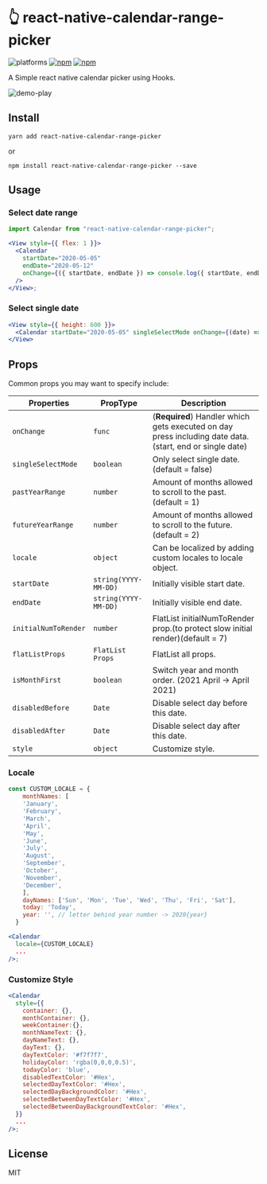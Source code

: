 # :point_up_2: react-native-calendar-range-picker

![platforms](https://img.shields.io/badge/platforms-Android%20|%20iOS-brightgreen.svg)
[![npm](https://img.shields.io/npm/v/react-native-calendar-range-picker.svg)](https://www.npmjs.com/package/react-native-calendar-range-picker)
[![npm](https://img.shields.io/npm/dt/react-native-calendar-range-picker.svg)](https://www.npmjs.com/package/react-native-calendar-range-picker)

A Simple react native calendar picker using Hooks.

![demo-play](https://user-images.githubusercontent.com/41982439/76744452-9da90f80-67b7-11ea-9aca-1590ebbf3d11.gif)

## Install

```
yarn add react-native-calendar-range-picker
```

or

```
npm install react-native-calendar-range-picker --save
```

## Usage

### Select date range

```jsx
import Calendar from "react-native-calendar-range-picker";

<View style={{ flex: 1 }}>
  <Calendar
    startDate="2020-05-05"
    endDate="2020-05-12"
    onChange={({ startDate, endDate }) => console.log({ startDate, endDate })}
  />
</View>;
```

### Select single date

```jsx
<View style={{ height: 600 }}>
  <Calendar startDate="2020-05-05" singleSelectMode onChange={(date) => console.log(date)} />
</View>
```

## Props

Common props you may want to specify include:

| Properties            | PropType             | Description                                                                                             |
| --------------------- | -------------------- | ------------------------------------------------------------------------------------------------------- |
| `onChange`            | `func`               | (**Required**) Handler which gets executed on day press including date data.(start, end or single date) |
| `singleSelectMode`    | `boolean`            | Only select single date. (default = false)                                                              |
| `pastYearRange`       | `number`             | Amount of months allowed to scroll to the past. (default = 1)                                           |
| `futureYearRange`     | `number`             | Amount of months allowed to scroll to the future. (default = 2)                                         |
| `locale`              | `object`             | Can be localized by adding custom locales to locale object.                                             |
| `startDate`           | `string(YYYY-MM-DD)` | Initially visible start date.                                                                           |
| `endDate`             | `string(YYYY-MM-DD)` | Initially visible end date.                                                                             |
| `initialNumToRender`  | `number`             | FlatList initialNumToRender prop.(to protect slow initial render)(default = 7)                          |
| `flatListProps`       | `FlatList Props`     | FlatList all props.                                                                                     |
| `isMonthFirst`        | `boolean`            | Switch year and month order. (2021 April -> April 2021)                                                 |
| `disabledBefore`      | `Date`               | Disable select day before this date.                                                                        |
| `disabledAfter`       | `Date`               | Disable select day after this date.                                                                         |
| `style`               | `object`             | Customize style.                                                                                        |

### Locale

```jsx
const CUSTOM_LOCALE = {
    monthNames: [
    'January',
    'February',
    'March',
    'April',
    'May',
    'June',
    'July',
    'August',
    'September',
    'October',
    'November',
    'December',
    ],
    dayNames: ['Sun', 'Mon', 'Tue', 'Wed', 'Thu', 'Fri', 'Sat'],
    today: 'Today',
    year: '', // letter behind year number -> 2020{year}
  }

<Calendar
  locale={CUSTOM_LOCALE}
  ...
/>;
```

### Customize Style

```jsx
<Calendar
  style={{
    container: {},
    monthContainer: {},
    weekContainer:{},
    monthNameText: {},
    dayNameText: {},
    dayText: {},
    dayTextColor: '#f7f7f7',
    holidayColor: 'rgba(0,0,0,0.5)',
    todayColor: 'blue',
    disabledTextColor: '#Hex',
    selectedDayTextColor: '#Hex',
    selectedDayBackgroundColor: '#Hex',
    selectedBetweenDayTextColor: '#Hex',
    selectedBetweenDayBackgroundTextColor: '#Hex',
  }}
  ...
/>;
```

## License

MIT
